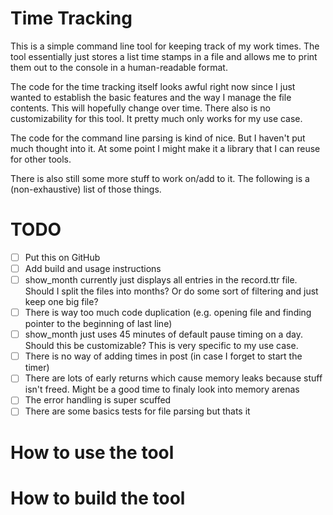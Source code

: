 # Time Tracking 

This is a simple command line tool for keeping track of my work times. The tool essentially just stores a list time stamps in a file and allows me to print them out to the console in a human-readable format.

The code for the time tracking itself looks awful right now since I just wanted to establish the basic features and the way I manage the file contents. This will hopefully change over time. There also is no customizability for this tool. It pretty much only works for my use case.

The code for the command line parsing is kind of nice. But I haven't put much thought into it. At some point I might make it a library that I can reuse for other tools.

There is also still some more stuff to work on/add to it. The following is a (non-exhaustive) list of those things.

# TODO

- [ ] Put this on GitHub
- [ ] Add build and usage instructions
- [ ] show_month currently just displays all entries in the record.ttr file. Should I split the files into months? Or do some sort of filtering and just keep one big file?
- [ ] There is way too much code duplication (e.g. opening file and finding pointer to the beginning of last line) 
- [ ] show_month just uses 45 minutes of default pause timing on a day. Should this be customizable? This is very specific to my use case.
- [ ] There is no way of adding times in post (in case I forget to start the timer)
- [ ] There are lots of early returns which cause memory leaks because stuff isn't freed. Might be a good time to finaly look into memory arenas
- [ ] The error handling is super scuffed
- [ ] There are some basics tests for file parsing but thats it 

# How to use the tool

# How to build the tool